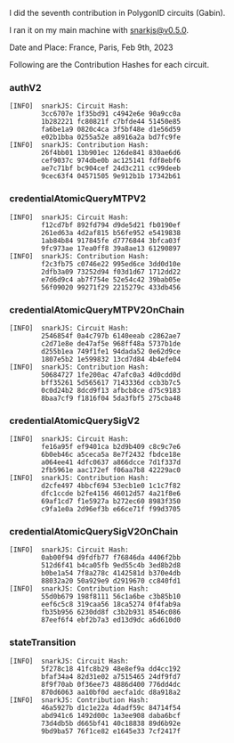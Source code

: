I did the seventh contribution in PolygonID circuits (Gabin).

I ran it on my main machine with snarkjs@v0.5.0.

Date and Place: France, Paris, Feb 9th, 2023

Following are the Contribution Hashes for each circuit.

### authV2

```
[INFO]  snarkJS: Circuit Hash:
		3cc6707e 1f35bd91 c4942e6e 90a9cc0a
		1b282221 fc80821f c7bfde44 51450e85
		fa6be1a9 0820c4ca 3f5bf48e d1e56d59
		e02b1bba 0255a52e a8916a2a bd7fc9fe
[INFO]  snarkJS: Contribution Hash:
		26f4bb01 13b901ec 126de841 830ae6d6
		cef9037c 974dbe0b ac125141 fdf8ebf6
		ae7c71bf bc904cef 24d3c211 cc99deeb
		9cec63f4 04571505 9e912b1b 17342b61
```

### credentialAtomicQueryMTPV2

```
[INFO]  snarkJS: Circuit Hash:
		f12cd7bf 892fd794 d9de5d21 fb0190ef
		261ed63a 4d2af815 b56fe952 e5419838
		1ab84b84 917845fe d7776844 3bfca03f
		9fc973ae 17ea0ff8 39a8ae13 61290897
[INFO]  snarkJS: Contribution Hash:
		f2c3fb75 c0746e22 995ed6ce 3dd0d10e
		2dfb3a09 73252d94 f03d1d67 1712dd22
		e7d6d9c4 ab7f754e 52e54c42 39bab05e
		56f09020 99271f29 2215279c 433db456
```

### credentialAtomicQueryMTPV2OnChain

```
[INFO]  snarkJS: Circuit Hash:
		2546854f 0a4c797b 6140eeab c2862ae7
		c2d71e8e de47af5e 968ff48a 5737b1de
		d255b1ea 749f1fe1 94dada52 0e62d9ce
		1807e5b2 1e599832 13cd7d84 4b4efe04
[INFO]  snarkJS: Contribution Hash:
		50684727 1fe200ac 47afc0a3 4d0cdd0d
		bff35261 5d565617 7143336d ccb3b7c5
		0c0d24b2 8dcd9f13 afbcb8ce d75c9183
		8baa7cf9 f1816f04 5da3fbf5 275cba48
```

### credentialAtomicQuerySigV2

```
[INFO]  snarkJS: Circuit Hash:
		fe16a95f ef9401ca b2d9b409 c8c9c7e6
		6b0eb46c a5ceca5a 8e7f2432 fbdce18e
		a064ee41 4dfc0637 a866dcce 7d1f337d
		2fb5961e aac172ef f06aa7b8 42229ac0
[INFO]  snarkJS: Contribution Hash:
		d2cfe497 4bbcf694 53ecb1e0 1c1c7f82
		dfc1ccde b2fe4156 46012d57 4a21f8e6
		69af1cd7 f1e5927a b272ec60 8983f350
		c9fa1e0a 2d96ef3b e66ce71f f99d3705
```

### credentialAtomicQuerySigV2OnChain


```
[INFO]  snarkJS: Circuit Hash:
		0ab00f94 d9fdfb77 f76846da 4406f2bb
		512d6f41 b4ca05fb 9ed55c4b 3ed8b2d8
		b0be1a54 7f8a278c 4142581d b370e4db
		88032a20 50a929e9 d2919670 cc840fd1
[INFO]  snarkJS: Contribution Hash:
		55d0b679 198f8111 56c1a6be c3b85b10
		eef6c5c8 319caa56 18ca5274 0f4fab9a
		fb35b956 6230dd8f c3b2b931 8546c086
		87eef6f4 ebf2b7a3 ed13d9dc a6d610d0
```

### stateTransition

```
[INFO]  snarkJS: Circuit Hash:
		5f278c18 41fc8b29 48e8ef9a dd4cc192
		bfaf34a4 82d31e02 a7515465 24df9fd7
		8f9f70ab 0f36ee73 4886d400 776dd4dc
		870d6063 aa10bf0d aecfa1dc d8a918a2
[INFO]  snarkJS: Contribution Hash:
		46a5927b d1c1e22a 4dadf59c 84714f54
		abd941c6 1492d00c 1a3ee908 daba6bcf
		73d4db5b d665bf41 40c18838 89d6b92e
		9bd9ba57 76f1ce82 e1645e33 7cf2417f
```
